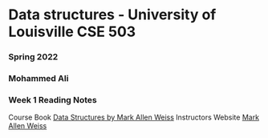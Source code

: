 # Data structures -  University of Louisville CSE 503
### Spring 2022
### Mohammed Ali

### Week 1 Reading Notes

Course Book [Data Structures by Mark Allen Weiss](http://www.uoitc.edu.iq/images/documents/informatics-institute/Competitive_exam/DataStructures.pdf)
Instructors Website [Mark Allen Weiss](http://users.cis.fiu.edu/~weiss/)
